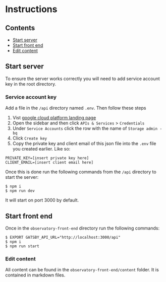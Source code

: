 # Instructions

## Contents

- [Start server](#start-server)
- [Start front end](#start-front-end)
- [Edit content](#edit-content)

## Start server

To ensure the server works correctly you will need to add service account key in the root directory.

### Service account key

Add a file in the `/api` directory named `.env`. Then follow these steps

1. Vist [google cloud platform landing page](https://console.cloud.google.com/)
2. Open the sidebar and then click `APIs & Services` > `Credentials`
3. Under `Service Accounts` click the row with the name of `Storage admin -bq`
4. Click `Create key`
5. Copy the private key and client email of this json file into the `.env` file you created earlier. Like so:

```
PRIVATE_KEY=[insert private key here]
CLIENT_EMAIL=[insert client email here]
```

Once this is done run the following commands from the `/api` directory to start the server:

```
$ npm i
$ npm run dev
```

It will start on port 3000 by default.

## Start front end

Once in the `observatory-front-end` directory run the following commands:

```
$ EXPORT GATSBY_API_URL="http://localhost:3000/api"
$ npm i
$ npm run start
```

### Edit content

All content can be found in the `observatory-front-end/content` folder. It is contained in markdown files.
